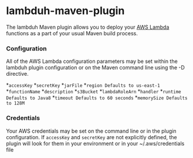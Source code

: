 # lambduh-maven-plugin

The lambduh Maven plugin allows you to deploy your [AWS Lambda](http://aws.amazon.com/lambda/) functions
as a part of your usual Maven build process.

### Configuration
All of the AWS Lambda configuration parameters may be set within the lambduh plugin configuration or
on the Maven command line using the -D directive.

*`accessKey`
*`secretKey`
*`jarFile`
*`region Defaults to us-east-1`
*`functionName`
*`description`
*`s3Bucket`
*`lambdaRoleArn`
*`handler`
*`runtime Defaults to Java8`
*`timeout Defaults to 60 seconds`
*`memorySize Defaults to 128M`

### Credentials
Your AWS credentials may be set on the command line or in the plugin configuration. If `accessKey` and
`secretKey` are not explicitly defined, the plugin will look for them in your environment or in your
~/.aws/credentials file

